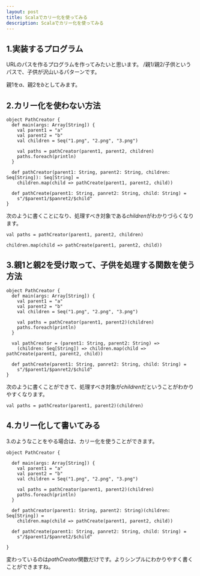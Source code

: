 ```yaml
---
layout: post
title: Scalaでカリー化を使ってみる
description: Scalaでカリー化を使ってみる
---
```

## 1.実装するプログラム

URLのパスを作るプログラムを作ってみたいと思います。
/親1/親2/子供というパスで、子供が沢山いるパターンです。

親1を*a*、親2を*b*としてみます。

## 2.カリー化を使わない方法

```
object PathCreator {
  def main(args: Array[String]) {
    val parent1 = "a"
    val parent2 = "b"
    val children = Seq("1.png", "2.png", "3.png")

    val paths = pathCreator(parent1, parent2, children)
    paths.foreach(println)
  }

  def pathCreator(parent1: String, parent2: String, children: Seq[String]): Seq[String] =
    children.map(child => pathCreate(parent1, parent2, child))

  def pathCreate(parent1: String, panret2: String, child: String) =
    s"/$parent1/$panret2/$child"
}
```

次のように書くことになり、処理すべき対象である*children*がわかりづらくなります。
```
val paths = pathCreator(parent1, parent2, children)
```
```
children.map(child => pathCreate(parent1, parent2, child))
```

## 3.親1と親2を受け取って、子供を処理する関数を使う方法

```
object PathCreator {
  def main(args: Array[String]) {
    val parent1 = "a"
    val parent2 = "b"
    val children = Seq("1.png", "2.png", "3.png")

    val paths = pathCreator(parent1, parent2)(children)
    paths.foreach(println)
  }

  val pathCreator = (parent1: String, parent2: String) =>
    (children: Seq[String]) => children.map(child => pathCreate(parent1, parent2, child))

  def pathCreate(parent1: String, panret2: String, child: String) =
    s"/$parent1/$panret2/$child"
}
```

次のように書くことができて、処理すべき対象が*children*だということがわかりやすくなります。

```
val paths = pathCreator(parent1, parent2)(children)
```

## 4.カリー化して書いてみる

3.のようなことをやる場合は、カリー化を使うことができます。

```
object PathCreator {

  def main(args: Array[String]) {
    val parent1 = "a"
    val parent2 = "b"
    val children = Seq("1.png", "2.png", "3.png")

    val paths = pathCreator(parent1, parent2)(children)
    paths.foreach(println)
  }

  def pathCreator(parent1: String, parent2: String)(children: Seq[String]) =
    children.map(child => pathCreate(parent1, parent2, child))

  def pathCreate(parent1: String, panret2: String, child: String) =
    s"/$parent1/$panret2/$child"

}
```

変わっているのは*pathCreator*関数だけです。よりシンプルにわかりやすく書くことができますね。
